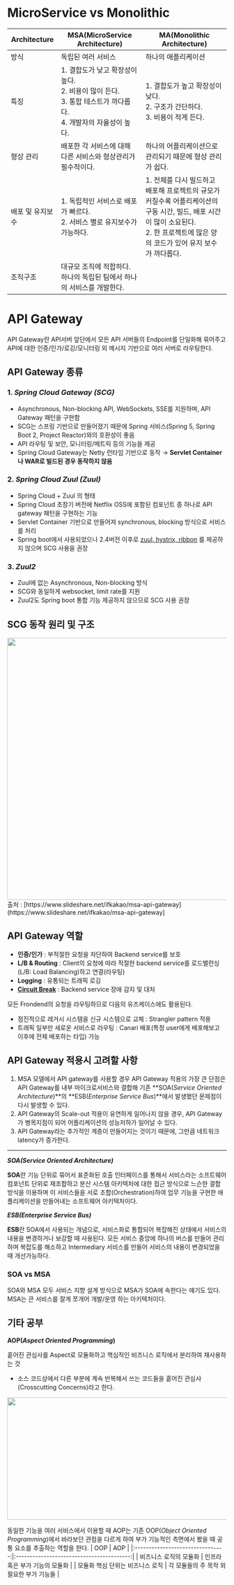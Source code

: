 # MicroService vs Monolithic
| Architecture     | MSA(MicroService Architecture)                                                                             | MA(Monolithic Architecture)                                                                                                                                                       |
|------------------|------------------------------------------------------------------------------------------------------------|-----------------------------------------------------------------------------------------------------------------------------------------------------------------------------------|
| 방식             | 독립된 여러 서비스                                                                                         | 하나의 애플리케이션                                                                                                                                                               |
| 특징             | 1. 결합도가 낮고 확장성이 높다. <br>2. 비용이 많이 든다. <br>3. 통합 테스트가 까다롭다. <br>4. 개발자의 자율성이 높다. | 1. 결합도가 높고 확장성이 낮다. <br>2. 구조가 간단하다. <br>3. 비용이 적게 든다.                                                                                                          |
| 형상 관리        | 배포한 각 서비스에 대해 다른 서비스와 형상관리가 필수적이다.                                               | 하나의 어플리케이션으로 관리되기 때문에 형상 관리가 쉽다.                                                                                                                         |
| 배포 및 유지보수 | 1. 독립적인 서비스로 배포가 빠르다. <br>2. 서비스 별로 유지보수가 가능하다.                                    | 1. 전체를 다시 빌드하고 배포해 프로젝트의 규모가 커질수록 어플리케이션의 구동 시간, 빌드, 배포 시간이 많이 소요된다. <br>2. 한 프로젝트에 많은 양의 코드가 있어 유지 보수가 까다롭다. |
| 조직구조         | 대규모 조직에 적합하다. 하나의 독립된 팀에서 하나의 서비스를 개발한다.                                       |                                                                                                                                                                                   |

# API Gateway


API Gateway란 API서버 앞단에서 모든 API 서버들의 Endpoint를 단일화해 묶어주고 API에 대한 인증/인가/로깅/모니터링 외 메시지 기반으로 여러 서버로 라우팅한다.

## API Gateway 종류

### 1. *Spring Cloud Gateway (SCG)*

- Asynchronous, Non-blocking API, WebSockets, SSE를 지원하며, API Gateway 패턴을 구현함
- SCG는 스프링 기반으로 만들어졌기 때문에 Spring 서비스(Spring 5, Spring Boot 2, Project Reactor)와의 호환성이 좋음
- API 라우팅 및 보안, 모니터링/메트릭 등의 기능을 제공
- Spring Cloud Gateway는 Netty 런타임 기반으로 동작
→ **Servlet Container나 WAR로 빌드된 경우 동작하지 않음**

### 2. *Spring Cloud Zuul (Zuul)*

- Spring Cloud + Zuul 의 형태
- Spring Cloud 초창기 버전에 Netflix OSS에 포함된 컴포넌트 중 하나로 API gateway 패턴을 구현하는 기능
- Servlet Container 기반으로 만들어져 synchronous, blocking 방식으로 서비스를 처리
- Spring boot에서 사용되었으나 2.4버전 이후로 [zuul, hystrix, ribbon](https://spring.io/blog/2018/12/12/spring-cloud-greenwich-rc1-available-now#spring-cloud-netflix-projects-entering-maintenance-mode)
를 제공하지 않으며 SCG 사용을 권장

### 3. *Zuul2*

- Zuul에 없는 Asynchronous, Non-blocking 방식
- SCG와 동일하게 websocket, limit rate를 지원
- Zuul2도 Spring boot 통합 기능 제공하지 않으므로 SCG 사용 권장

## **SCG 동작 원리 및 구조**

<img src="https://velog.velcdn.com/images%2F_koiil%2Fpost%2Febf2211d-bd55-4f17-bf97-8c7dfa59ffd7%2Fimage.png" width="600" />
출처 : [https://www.slideshare.net/ifkakao/msa-api-gateway](https://www.slideshare.net/ifkakao/msa-api-gateway]

## API Gateway 역할

- **인증/인가** : 부적절한 요청을 차단하여 Backend service를 보호
- **L/B & Routing** : Client의 요청에 따라 적절한 backend service를 로드밸런싱(L/B: Load Balancing)하고 연결(라우팅)
- **Logging** : 유통되는 트래픽 로깅
- **[Circuit Break](https://bcho.tistory.com/1247)** : Backend service 장애 감지 및 대처

모든 Frondend의 요청을 라우팅하므로 다음의 유즈케이스에도 활용된다.

- 점진적으로 레거시 시스템을 신규 시스템으로 교체 : Strangler pattern 적용
- 트래픽 일부만 새로운 서비스로 라우팅 : Canari 배포(특정 user에게 배포해보고 이후에 전체 배포하는 타입) 가능

## API Gateway 적용시 고려할 사항

1. MSA 모델에서 API gateway를 사용할 경우 API Gateway 적용의 가장 큰 단점은 API Gateway를 내부 마이크로서비스와 결합해 기존 **SOA(*Service Oriented Architecture*)**의 **ESB(*Enterprise Service Bus*)**에서 발생했던 문제점이 다시 발생할 수 있다.
2. API Gateway의 Scale-out 적용이 유연하게 일어나지 않을 경우, API Gateway가 병목지점이 되어 어플리케이션의 성능저하가 일어날 수 있다.
3. API Gateway라는 추가적인 계층이 만들어지는 것이기 때문에, 그만큼 네트워크 latency가 증가한다.

---

***SOA(*Service Oriented Architecture*)***

**SOA**란 기능 단위로 묶어서 표준화된 호출 인터페이스를 통해서 서비스라는 소프트웨어 컴포넌트 단위로 재조합하고 분산 시스템 아키텍처에 대한 접근 방식으로 느슨한 결합 방식을 이용하며 이 서비스들을 서로 조합(Orchestration)하여 업무 기능을 구현한 애플리케이션을 만들어내는 소프트웨어 아키텍처이다.

***ESB(*Enterprise Service Bus*)***

**ESB**란 SOA에서 사용되는 개념으로, 서비스화로 통합되어 복잡해진 상태에서 서비스의 내용을 변경하거나 보강할 때 사용된다. 모든 서비스 중앙에 하나의 버스를 만들어 관리하며 복잡도를 해소하고 Intermediary 서비스를 만들어 서비스의 내용이 변경되었을 때 개선가능하다.

### **SOA vs MSA**

SOA와 MSA 모두 서비스 지향 설계 방식으로 MSA가 SOA에 속한다는 얘기도 있다. MSA는 큰 서비스를 잘게 쪼개어 개발/운영 하는 아키텍처이다.


## 기타 공부

**AOP(*Aspect Oriented Programming*)**

흩어진 관심사를 Aspect로 모듈화하고 핵심적인 비즈니스 로직에서 분리하여 재사용하는 것

* 소스 코드상에서 다른 부분에 계속 반복해서 쓰는 코드들을 흩어진 관심사(Crosscutting Concerns)라고 한다.

<img src="https://img1.daumcdn.net/thumb/R1280x0/?scode=mtistory2&fname=https%3A%2F%2Fblog.kakaocdn.net%2Fdn%2FuTIy9%2FbtrH0cxHpnL%2Fr6vtVkE2K6RRK8X9VPqELk%2Fimg.png" width="550" height="280" />

동일한 기능을 여러 서비스에서 이용할 때 AOP는 기존 OOP(*Object Oriented Programming*)에서 바라보던 관점을 다르게 하여 부가 기능적인 측면에서 봤을 때 공통 요소를 추출하는 역할을 한다.
|                OOP               |                    AOP                    |
|:--------------------------------:|:-----------------------------------------:|
|      비즈니스 로직의 모듈화      |       인프라 혹은 부가 기능의 모듈화      |
| 모듈화 핵심 단위는 비즈니스 로직 | 각 모듈들의 주 목적 외 필요한 부가 기능들 |
